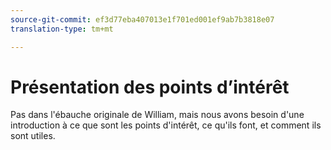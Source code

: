 ```yaml
---
source-git-commit: ef3d77eba407013e1f701ed001ef9ab7b3818e07
translation-type: tm+mt

---
```

# Présentation des points d’intérêt

Pas dans l'ébauche originale de William, mais nous avons besoin d'une introduction à ce que sont les points d'intérêt, ce qu'ils font, et comment ils sont utiles.

